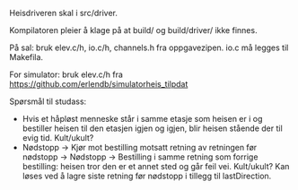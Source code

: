 Heisdriveren skal i src/driver.

Kompilatoren pleier å klage på at build/ og build/driver/ ikke finnes.

På sal: bruk elev.c/h, io.c/h, channels.h fra oppgavezipen. io.c må legges til Makefila.

For simulator: bruk elev.c/h fra https://github.com/erlendb/simulatorheis_tilpdat


Spørsmål til studass:
* Hvis et håpløst menneske står i samme etasje som heisen er i og bestiller heisen til den etasjen igjen og igjen, blir heisen stående der til evig tid. Kult/ukult?
* Nødstopp -> Kjør mot bestilling motsatt retning av retningen før nødstopp -> Nødstopp -> Bestilling i samme retning som forrige bestilling: heisen tror den er et annet sted og går feil vei. Kult/ukult? Kan løses ved å lagre siste retning før nødstopp i tillegg til lastDirection.
